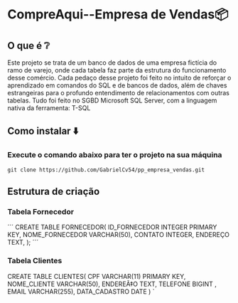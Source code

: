 # CompreAqui--Empresa de Vendas📦
## O que é ❔
Este projeto se trata de um banco de dados de uma empresa fictícia do ramo de varejo, onde cada tabela faz parte da estrutura do funcionamento desse comércio. Cada pedaço desse projeto foi feito no intuito de reforçar o aprendizado em comandos do SQL e de bancos de dados, além de chaves estrangeiras para o profundo entendimento de relacionamentos com outras tabelas. Tudo foi feito no SGBD Microsoft SQL Server, com a linguagem nativa da ferramenta: T-SQL

## Como instalar ⬇️
### Execute o comando abaixo para ter o projeto na sua máquina
` git clone https://github.com/GabrielCv54/pp_empresa_vendas.git `

## Estrutura de criação
### Tabela Fornecedor
´´´ CREATE TABLE FORNECEDOR(
	ID_FORNECEDOR INTEGER PRIMARY KEY,
	NOME_FORNECEDOR VARCHAR(50),
	CONTATO INTEGER,
	ENDEREÇO TEXT,
); ´´´
### Tabela Clientes
CREATE TABLE CLIENTES(
	CPF VARCHAR(11) PRIMARY KEY,
	NOME_CLIENTE VARCHAR(50),
	ENDEREÃ‡O TEXT,
	TELEFONE BIGINT ,
	EMAIL VARCHAR(255),
	DATA_CADASTRO DATE
) `
